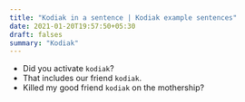 ```yaml
---
title: "Kodiak in a sentence | Kodiak example sentences"
date: 2021-01-20T19:57:50+05:30
draft: falses
summary: "Kodiak"
---
```

- Did you activate `kodiak`?
- That includes our friend `kodiak`.
- Killed my good friend `kodiak` on the mothership?
                 
